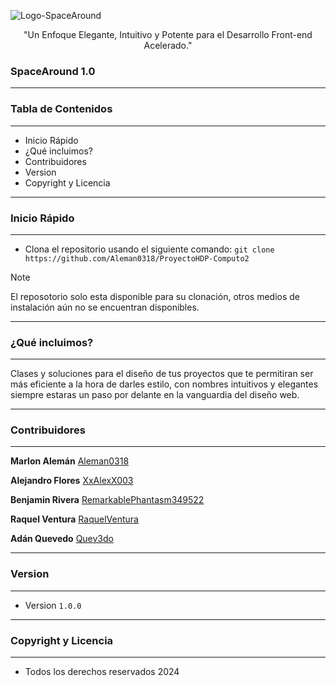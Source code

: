 ![Logo-SpaceAround](https://github.com/Aleman0318/ProyectoHDP-Computo2/assets/167546366/2a351405-6a65-4831-afd8-374257b2b57d)

<p align = "center">"Un Enfoque Elegante, Intuitivo y Potente para el Desarrollo Front-end Acelerado."</p>

<h3><strong>SpaceAround 1.0</strong></h3>
<hr>

<h3><strong>Tabla de Contenidos</strong></h3><hr>

* Inicio Rápido
* ¿Qué incluimos?
* Contribuidores
* Version
* Copyright y Licencia

<hr>

<h3><strong>Inicio Rápido</strong></h3><hr>

* Clona el repositorio usando el siguiente comando: `git clone https://github.com/Aleman0318/ProyectoHDP-Computo2`

> [!NOTE]
> El reposotorio solo esta disponible para su clonación, otros medios de instalación aún no se encuentran disponibles.

<hr>

<h3><strong>¿Qué incluimos?</strong></h3><hr>

Clases y soluciones para el diseño de tus proyectos que te permitiran ser más eficiente a la hora de darles estilo, con nombres intuitivos y elegantes siempre estaras un paso por delante en la vanguardia del diseño web.

<hr>

<h3><strong>Contribuidores</strong></h3><hr>

**Marlon Alemán**
[Aleman0318](https://github.com/Aleman0318)

**Alejandro Flores**
[XxAlexX003](https://github.com/XxAlexX003)

**Benjamin Rivera**
[RemarkablePhantasm349522](https://github.com/RemarkablePhantasm349522)

**Raquel Ventura**
[RaquelVentura](https://github.com/RaquelVentura)

**Adán Quevedo**
[Quev3do](https://github.com/Quev3do)

<hr>

<h3><strong>Version</strong></h3><hr>

* Version `1.0.0`

<hr>

<h3><strong>Copyright y Licencia</strong></h3><hr>

* Todos los derechos reservados 2024
